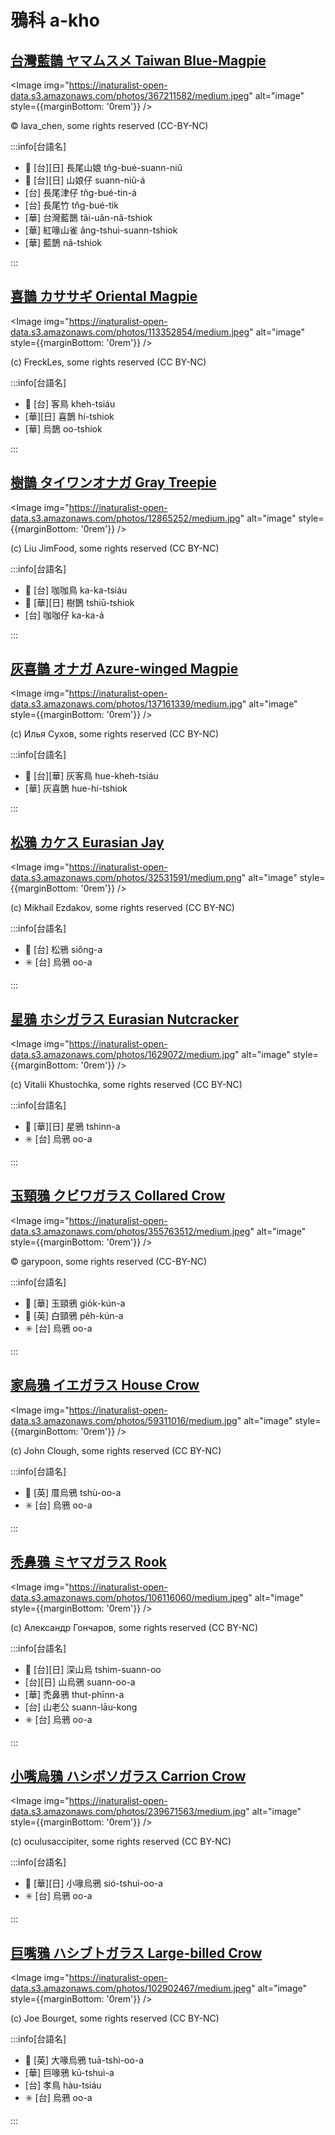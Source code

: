 # 鴉科 a-kho

## [台灣藍鵲 ヤマムスメ Taiwan Blue-Magpie](https://ebird.org/species/formag1)

<Image img="https://inaturalist-open-data.s3.amazonaws.com/photos/367211582/medium.jpeg" alt="image" style={{marginBottom: '0rem'}} />

<p className="image-caption">
© lava_chen, some rights reserved (CC-BY-NC)
</p>

:::info[台語名]

- 🎯 [台][日] 長尾山娘 tn̂g-bué-suann-niû
- 🎯 [台][日] 山娘仔 suann-niû-á
- [台] 長尾津仔 tn̂g-bué-tin-á
- [台] 長尾竹 tn̂g-bué-tik
- [華] 台灣藍鵲 tâi-uân-nâ-tshiok
- [華] 紅喙山雀 âng-tshuì-suann-tshiok
- [華] 藍鵲 nâ-tshiok

:::

## [喜鵲 カササギ Oriental Magpie](https://ebird.org/species/orimag1)

<Image img="https://inaturalist-open-data.s3.amazonaws.com/photos/113352854/medium.jpeg" alt="image" style={{marginBottom: '0rem'}} />

<p className="image-caption">
(c) FreckLes, some rights reserved (CC BY-NC)
</p>

:::info[台語名]

- 🎯 [台] 客鳥 kheh-tsiáu
- [華][日] 喜鵲 hí-tshiok
- [華] 烏鵲 oo-tshiok

:::

## [樹鵲 タイワンオナガ Gray Treepie](https://ebird.org/species/grytre1)

<Image img="https://inaturalist-open-data.s3.amazonaws.com/photos/12865252/medium.jpg" alt="image" style={{marginBottom: '0rem'}} />

<p className="image-caption">
(c) Liu JimFood, some rights reserved (CC BY-NC)
</p>

:::info[台語名]

- 🎯 [台] 咖咖鳥 ka-ka-tsiáu
- 🎯 [華][日] 樹鵲 tshiū-tshiok
- [台] 咖咖仔 ka-ka-á

:::

## [灰喜鵲 オナガ Azure-winged Magpie](https://ebird.org/species/azwmag2)

<Image img="https://inaturalist-open-data.s3.amazonaws.com/photos/137161339/medium.jpg" alt="image" style={{marginBottom: '0rem'}} />

<p className="image-caption">
(c) Илья Сухов, some rights reserved (CC BY-NC)
</p>

:::info[台語名]

- 🎯 [台][華] 灰客鳥 hue-kheh-tsiáu
- [華] 灰喜鵲 hue-hí-tshiok

:::

## [松鴉 カケス Eurasian Jay](https://ebird.org/species/eurjay1)

<Image img="https://inaturalist-open-data.s3.amazonaws.com/photos/32531591/medium.png" alt="image" style={{marginBottom: '0rem'}} />

<p className="image-caption">
(c) Mikhail Ezdakov, some rights reserved (CC BY-NC)
</p>

:::info[台語名]

- 🎯 [台] 松鴉 siông-a
- ✳️ [台] 烏鴉 oo-a

:::

## [星鴉 ホシガラス Eurasian Nutcracker](https://ebird.org/species/eurnut1)

<Image img="https://inaturalist-open-data.s3.amazonaws.com/photos/1629072/medium.jpg" alt="image" style={{marginBottom: '0rem'}} />

<p className="image-caption">
(c) Vitalii Khustochka, some rights reserved (CC BY-NC)
</p>

:::info[台語名]

- 🎯 [華][日] 星鴉 tshinn-a
- ✳️ [台] 烏鴉 oo-a

:::

## [玉頸鴉 クビワガラス Collared Crow](https://ebird.org/species/colcro1)

<Image img="https://inaturalist-open-data.s3.amazonaws.com/photos/355763512/medium.jpeg" alt="image" style={{marginBottom: '0rem'}} />

<p className="image-caption">
© garypoon, some rights reserved (CC-BY-NC)
</p>

:::info[台語名]

- 🎯 [華] 玉頸鴉 gio̍k-kún-a
- 🎯 [英] 白頸鴉 pe̍h-kún-a
- ✳️ [台] 烏鴉 oo-a

:::

## [家烏鴉 イエガラス House Crow](https://ebird.org/species/houcro1)

<Image img="https://inaturalist-open-data.s3.amazonaws.com/photos/59311016/medium.jpg" alt="image" style={{marginBottom: '0rem'}} />

<p className="image-caption">
(c) John Clough, some rights reserved (CC BY-NC)
</p>

:::info[台語名]

- 🎯 [英] 厝烏鴉 tshù-oo-a
- ✳️ [台] 烏鴉 oo-a

:::

## [禿鼻鴉 ミヤマガラス Rook](https://ebird.org/species/rook1)

<Image img="https://inaturalist-open-data.s3.amazonaws.com/photos/106116060/medium.jpeg" alt="image" style={{marginBottom: '0rem'}} />

<p className="image-caption">
(c) Александр Гончаров, some rights reserved (CC BY-NC)
</p>

:::info[台語名]

- 🎯 [台][日] 深山烏 tshim-suann-oo
- [台][日] 山烏鴉 suann-oo-a
- [華] 禿鼻鴉 thut-phīnn-a
- [台] 山老公 suann-lāu-kong
- ✳️ [台] 烏鴉 oo-a

:::

## [小嘴烏鴉 ハシボソガラス Carrion Crow](https://ebird.org/species/carcro1)

<Image img="https://inaturalist-open-data.s3.amazonaws.com/photos/239671563/medium.jpg" alt="image" style={{marginBottom: '0rem'}} />

<p className="image-caption">
(c) oculusaccipiter, some rights reserved (CC BY-NC)
</p>

:::info[台語名]

- 🎯 [華][日] 小喙烏鴉 sió-tshuì-oo-a
- ✳️ [台] 烏鴉 oo-a

:::

## [巨嘴鴉 ハシブトガラス Large-billed Crow](https://ebird.org/species/labcro1)

<Image img="https://inaturalist-open-data.s3.amazonaws.com/photos/102902467/medium.jpeg" alt="image" style={{marginBottom: '0rem'}} />

<p className="image-caption">
(c) Joe Bourget, some rights reserved (CC BY-NC)
</p>

:::info[台語名]

- 🎯 [英] 大喙烏鴉 tuā-tshì-oo-a
- [華] 巨喙鴉 kū-tshuì-a
- [台] 孝鳥 hàu-tsiáu
- ✳️ [台] 烏鴉 oo-a

:::
